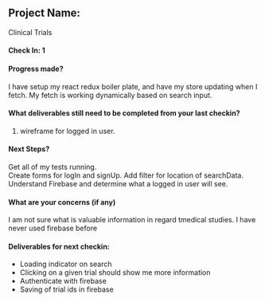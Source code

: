 ## Project Name: 
Clinical Trials

#### Check In: 1

#### Progress made?
I have setup my react redux boiler plate, and have my store updating when I fetch.  My fetch is working dynamically based on search input.

#### What deliverables still need to be completed from your last checkin?
1.  wireframe for logged in user.

#### Next Steps?
Get all of my tests running.  
Create forms for logIn and signUp.
Add filter for location of searchData.
Understand Firebase and determine what a logged in user will see.

#### What are your concerns (if any)
I am not sure what is valuable information in regard tmedical studies. I have never used firebase before

#### Deliverables for next checkin:
- Loading indicator on search
- Clicking on a given trial should show me more information
- Authenticate with firebase
- Saving of trial ids in firebase
